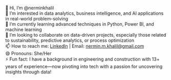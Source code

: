 👋 Hi, I’m @nerminkhalil  
👀 I’m interested in data analytics, business intelligence, and AI applications in real-world problem-solving  
🌱 I’m currently learning advanced techniques in Python, Power BI, and machine learning  
💞️ I’m looking to collaborate on data-driven projects, especially those related to sustainability, predictive analytics, or process optimization  
📫 How to reach me: [LinkedIn](https://www.linkedin.com/in/nerminkhalil) | Email: nermin.m.khalil@gmail.com  
😄 Pronouns: She/Her  
⚡ Fun fact: I have a background in engineering and construction with 13+ years of experience—now pivoting into tech with a passion for uncovering insights through data!


<!---
nerminkhalil/nerminkhalil is a ✨ special ✨ repository because its `README.md` (this file) appears on your GitHub profile.
You can click the Preview link to take a look at your changes.
--->

